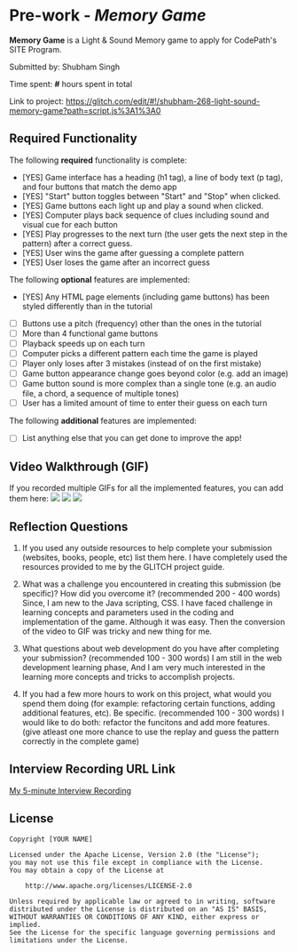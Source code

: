 # Pre-work - *Memory Game*

**Memory Game** is a Light & Sound Memory game to apply for CodePath's SITE Program. 

Submitted by: Shubham Singh

Time spent: **#** hours spent in total

Link to project: https://glitch.com/edit/#!/shubham-268-light-sound-memory-game?path=script.js%3A1%3A0

## Required Functionality

The following **required** functionality is complete:

* [YES] Game interface has a heading (h1 tag), a line of body text (p tag), and four buttons that match the demo app
* [YES] "Start" button toggles between "Start" and "Stop" when clicked. 
* [YES] Game buttons each light up and play a sound when clicked. 
* [YES] Computer plays back sequence of clues including sound and visual cue for each button
* [YES] Play progresses to the next turn (the user gets the next step in the pattern) after a correct guess. 
* [YES] User wins the game after guessing a complete pattern
* [YES] User loses the game after an incorrect guess

The following **optional** features are implemented:

* [YES] Any HTML page elements (including game buttons) has been styled differently than in the tutorial
* [ ] Buttons use a pitch (frequency) other than the ones in the tutorial
* [ ] More than 4 functional game buttons
* [ ] Playback speeds up on each turn
* [ ] Computer picks a different pattern each time the game is played
* [ ] Player only loses after 3 mistakes (instead of on the first mistake)
* [ ] Game button appearance change goes beyond color (e.g. add an image)
* [ ] Game button sound is more complex than a single tone (e.g. an audio file, a chord, a sequence of multiple tones)
* [ ] User has a limited amount of time to enter their guess on each turn

The following **additional** features are implemented:

- [ ] List anything else that you can get done to improve the app!

## Video Walkthrough (GIF)

If you recorded multiple GIFs for all the implemented features, you can add them here:
![](https://i.imgur.com/ZNj1Ma8.gif)
![](https://i.imgur.com/KDeHWxS.gif)
![](https://i.imgur.com/zuKGWhv.gif)

## Reflection Questions
1. If you used any outside resources to help complete your submission (websites, books, people, etc) list them here. 
I have completely used the resources provided to me by the GLITCH project guide.

2. What was a challenge you encountered in creating this submission (be specific)? How did you overcome it? (recommended 200 - 400 words) 
Since, I am new to the Java scripting, CSS. I have faced challenge in learning concepts and parameters used in the coding and implementation of the game. Although it was easy. Then the conversion of the video to GIF was tricky and new thing for me.

3. What questions about web development do you have after completing your submission? (recommended 100 - 300 words) 
I am still in the web development learning phase, And I am very much interested in the learning more concepts and tricks to accomplish projects. 

4. If you had a few more hours to work on this project, what would you spend them doing (for example: refactoring certain functions, adding additional features, etc). Be specific. (recommended 100 - 300 words) 
I would like to do both: refactor the funcitons and add more features. (give atleast one more chance to use the replay and guess the pattern correctly in the complete game)




## Interview Recording URL Link

[My 5-minute Interview Recording](your-link-here)


## License

    Copyright [YOUR NAME]

    Licensed under the Apache License, Version 2.0 (the "License");
    you may not use this file except in compliance with the License.
    You may obtain a copy of the License at

        http://www.apache.org/licenses/LICENSE-2.0

    Unless required by applicable law or agreed to in writing, software
    distributed under the License is distributed on an "AS IS" BASIS,
    WITHOUT WARRANTIES OR CONDITIONS OF ANY KIND, either express or implied.
    See the License for the specific language governing permissions and
    limitations under the License.
